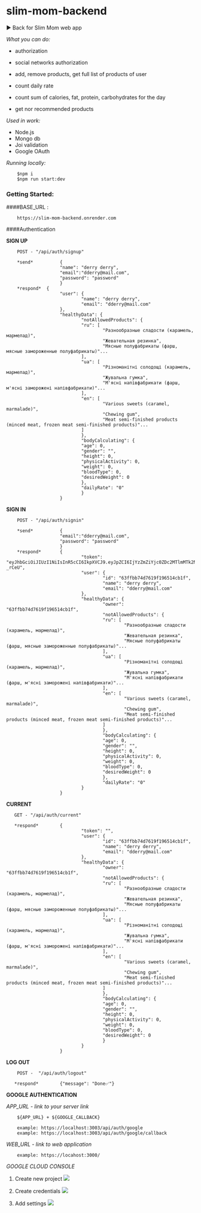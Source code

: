 # slim-mom-backend

► Back for Slim Mom web app

_What you can do:_

- authorization
- social networks authorization
- add, remove products, get full list of products of user

- count daily rate
- count sum of calories, fat, protein, carbohydrates for the day
- get nor recommended products

_Used in work:_

- Node.js
- Mongo db
- Joi validation
- Google OAuth

_Running locally:_

        $npm i
        $npm run start:dev

### Getting Started:

####BASE_URL :

        https://slim-mom-backend.onrender.com

####Authentication

**SIGN UP**

        POST - "/api/auth/signup"

        *send*          {
                        "name": "derry derry",
                        "email":"dderry@mail.com",
                        "password": "password"
                        }
        *respond*  {
                        "user": {
                                "name": "derry derry",
                                "email": "dderry@mail.com"
                        },
                        "healthyData": {
                                "notAllowedProducts": {
                                "ru": [
                                        "Разнообразные сладости (карамель, мармелад)",
                                        "Жевательная резинка",
                                        "Мясные полуфабрикаты (фарш, мясные замороженные полуфабрикаты)"...
                                ],
                                "ua": [
                                        "Різноманітні солодощі (карамель, мармелад)",
                                        "Жувальна гумка",
                                        "М'ясні напівфабрикати (фарш, м'ясні заморожені напівфабрикати)"...
                                ],
                                "en": [
                                        "Various sweets (caramel, marmalade)",
                                        "Chewing gum",
                                        "Meat semi-finished products (minced meat, frozen meat semi-finished products)"...
                                ]
                                },
                                "bodyCalculating": {
                                "age": 0,
                                "gender": "",
                                "height": 0,
                                "physicalActivity": 0,
                                "weight": 0,
                                "bloodType": 0,
                                "desiredWeight": 0
                                },
                                "dailyRate": "0"
                                }
                        }

**SIGN IN**

        POST - "/api/auth/signin"

        *send*          {
                        "email":"dderry@mail.com",
                        "password": "password"
                        }
        *respond*       {
                                "token": "eyJhbGciOiJIUzI1NiIsInR5cCI6IkpXVCJ9.eyJpZCI6IjYzZmZiYjc0ZDc2MTlmMTk2NTE0Y2IxZiIsImlhdCI6MTY3Nzc0MzcwMiwiZXhwIjoxNjc3NzY1MzAyfQ.6krUPYF_SK3QHUdBnz4Xa5f57oT8NPlR5K7oM-_rCeU",
                                "user": {
                                        "id": "63ffbb74d7619f196514cb1f",
                                        "name": "derry derry",
                                        "email": "dderry@mail.com"
                                },
                                "healthyData": {
                                        "owner": "63ffbb74d7619f196514cb1f",
                                        "notAllowedProducts": {
                                        "ru": [
                                                "Разнообразные сладости (карамель, мармелад)",
                                                "Жевательная резинка",
                                                "Мясные полуфабрикаты (фарш, мясные замороженные полуфабрикаты)"...
                                        ],
                                        "ua": [
                                                "Різноманітні солодощі (карамель, мармелад)",
                                                "Жувальна гумка",
                                                "М'ясні напівфабрикати (фарш, м'ясні заморожені напівфабрикати)"...
                                        ],
                                        "en": [
                                                "Various sweets (caramel, marmalade)",
                                                "Chewing gum",
                                                "Meat semi-finished products (minced meat, frozen meat semi-finished products)"...
                                        ]
                                        },
                                        "bodyCalculating": {
                                        "age": 0,
                                        "gender": "",
                                        "height": 0,
                                        "physicalActivity": 0,
                                        "weight": 0,
                                        "bloodType": 0,
                                        "desiredWeight": 0
                                        },
                                        "dailyRate": "0"
                                }
                        }

**CURRENT**

       GET - "/api/auth/current"

       *respond*        {
                                "token": "",
                                "user": {
                                        "id": "63ffbb74d7619f196514cb1f",
                                        "name": "derry derry",
                                        "email": "dderry@mail.com"
                                },
                                "healthyData": {
                                        "owner": "63ffbb74d7619f196514cb1f",
                                        "notAllowedProducts": {
                                        "ru": [
                                                "Разнообразные сладости (карамель, мармелад)",
                                                "Жевательная резинка",
                                                "Мясные полуфабрикаты (фарш, мясные замороженные полуфабрикаты)"...
                                        ],
                                        "ua": [
                                                "Різноманітні солодощі (карамель, мармелад)",
                                                "Жувальна гумка",
                                                "М'ясні напівфабрикати (фарш, м'ясні заморожені напівфабрикати)"...
                                        ],
                                        "en": [
                                                "Various sweets (caramel, marmalade)",
                                                "Chewing gum",
                                                "Meat semi-finished products (minced meat, frozen meat semi-finished products)"...
                                        ]
                                        },
                                        "bodyCalculating": {
                                        "age": 0,
                                        "gender": "",
                                        "height": 0,
                                        "physicalActivity": 0,
                                        "weight": 0,
                                        "bloodType": 0,
                                        "desiredWeight": 0
                                        }
                                }
                        }

**LOG OUT**

        POST -  "/api/auth/logout"

       *respond*        {"message": "Done✅"}

**GOOGLE AUTHENTICATION**

_APP_URL - link to your server link_

        ${APP_URL} + ${GOOGLE_CALLBACK}

        example: https://localhost:3003/api/auth/google
        example: https://localhost:3003/api/auth/google/callback

_WEB_URL - link to web application_

        example: https://locahost:3000/

_GOOGLE CLOUD CONSOLE_
        
1. Create new project 
![](https://user-images.githubusercontent.com/96833638/222378253-14f2ac18-abc4-4d48-bbeb-ad618b224528.png)
        
2. Create credentials
![](https://joxi.ru/EA455lPt09lRPr.jpg)
        
3. Add settings
![](http://joxi.ru/gmvGGx4u0zjg62)
        
        

